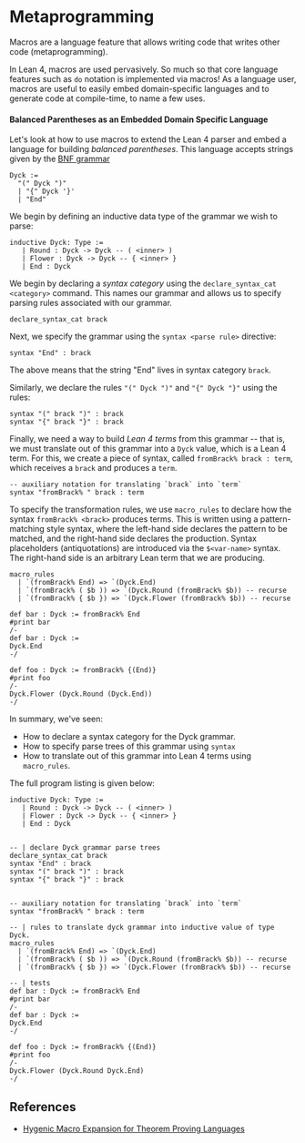 # Metaprogramming

Macros are a language feature that allows writing code that writes other code (metaprogramming).

In Lean 4, macros are used pervasively. So much so that core language features such as `do` notation
is implemented via macros! As a language user, macros are useful to easily
embed domain-specific languages and to generate code at compile-time, to name a few uses.


#### Balanced Parentheses as an Embedded Domain Specific Language

Let's look at how to use macros to extend the Lean 4 parser and embed a language for building _balanced parentheses_.
This language accepts strings given by the [BNF grammar](https://en.wikipedia.org/wiki/Backus%E2%80%93Naur_form)

```
Dyck := 
  "(" Dyck ")" 
  | "{" Dyck '}'
  | "End"
```

We begin by defining an inductive data type of the grammar we wish to parse:

```lean
inductive Dyck: Type :=
   | Round : Dyck -> Dyck -- ( <inner> )
   | Flower : Dyck -> Dyck -- { <inner> }
   | End : Dyck
```

We begin by declaring a _syntax category_ using the `declare_syntax_cat <category>` command.
This names our grammar and allows us to specify parsing rules associated with our grammar.

```lean
declare_syntax_cat brack
```

Next, we specify the grammar using the `syntax <parse rule>` directive:

```lean
syntax "End" : brack
```

The above means that the string "End" lives in syntax category `brack`.

Similarly, we declare the rules `"(" Dyck ")"` and `"{" Dyck "}"` using the rules:

```lean
syntax "(" brack ")" : brack
syntax "{" brack "}" : brack
```

Finally, we need a way to build _Lean 4 terms_ from this grammar -- that is, we must translate out of this
grammar into a `Dyck` value, which is a Lean 4 term. For this, we create a piece of syntax,
called `fromBrack% brack : term`, which receives a `brack` and produces a `term`.

```lean
-- auxiliary notation for translating `brack` into `term`
syntax "fromBrack% " brack : term
```

To specify the transformation rules, we use `macro_rules` to declare how the syntax `fromBrack% <brack>`
produces terms. This is written using a pattern-matching style syntax, where the left-hand side
declares the pattern to be matched, and the right-hand side declares the production. Syntax placeholders (antiquotations)
are introduced via the `$<var-name>` syntax. The right-hand side is
an arbitrary Lean term that we are producing.

```lean
macro_rules
  | `(fromBrack% End) => `(Dyck.End)
  | `(fromBrack% ( $b )) => `(Dyck.Round (fromBrack% $b)) -- recurse
  | `(fromBrack% { $b }) => `(Dyck.Flower (fromBrack% $b)) -- recurse
```


```lean
def bar : Dyck := fromBrack% End
#print bar
/-
def bar : Dyck :=
Dyck.End
-/

def foo : Dyck := fromBrack% {(End)}
#print foo
/-
Dyck.Flower (Dyck.Round (Dyck.End))
-/
```


In summary, we've seen:
- How to declare a syntax category for the Dyck grammar.
- How to specify parse trees of this grammar using `syntax`
- How to translate out of this grammar into Lean 4 terms using `macro_rules`.

The full program listing is given below:


```lean
inductive Dyck: Type :=
   | Round : Dyck -> Dyck -- ( <inner> )
   | Flower : Dyck -> Dyck -- { <inner> }
   | End : Dyck


-- | declare Dyck grammar parse trees
declare_syntax_cat brack
syntax "End" : brack
syntax "(" brack ")" : brack
syntax "{" brack "}" : brack


-- auxiliary notation for translating `brack` into `term`
syntax "fromBrack% " brack : term

-- | rules to translate dyck grammar into inductive value of type Dyck.
macro_rules
  | `(fromBrack% End) => `(Dyck.End)
  | `(fromBrack% ( $b )) => `(Dyck.Round (fromBrack% $b)) -- recurse
  | `(fromBrack% { $b }) => `(Dyck.Flower (fromBrack% $b)) -- recurse

-- | tests
def bar : Dyck := fromBrack% End
#print bar
/-
def bar : Dyck :=
Dyck.End
-/

def foo : Dyck := fromBrack% {(End)}
#print foo
/-
Dyck.Flower (Dyck.Round Dyck.End)
-/
```

## References
- [Hygenic Macro Expansion for Theorem Proving Languages](https://arxiv.org/abs/2001.10490)
